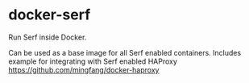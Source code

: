 docker-serf
===========

Run Serf inside Docker.

Can be used as a base image for all Serf enabled containers.
Includes example for integrating with Serf enabled HAProxy https://github.com/mingfang/docker-haproxy
